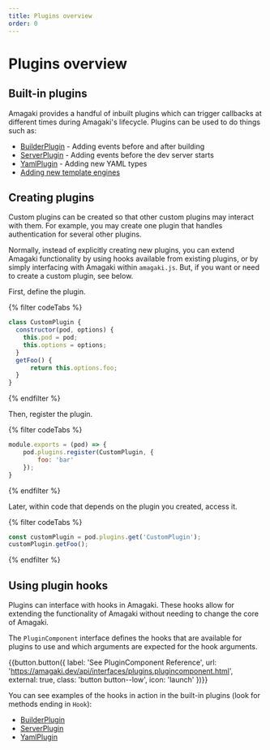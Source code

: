 ```yaml
---
title: Plugins overview
order: 0
---
```


# Plugins overview

## Built-in plugins

Amagaki provides a handful of inbuilt plugins which can trigger callbacks at
different times during Amagaki's lifecycle. Plugins can be used to do things
such as:

- [BuilderPlugin]({{pod.doc('/content/docs/plugins/build-hooks.md').url.path}}) - Adding events before and after building
- [ServerPlugin]({{pod.doc('/content/docs/plugins/server-middleware.md').url.path}}) - Adding events before the dev server starts
- [YamlPlugin]({{pod.doc('/content/docs/plugins/yaml-types.md').url.path}}) - Adding new YAML types
- [Adding new template engines]({{pod.doc('/content/docs/plugins/template-engines.md').url.path}})

## Creating plugins

Custom plugins can be created so that other custom plugins may interact with
them. For example, you may create one plugin that handles authentication for
several other plugins.

Normally, instead of explicitly creating new plugins, you can extend Amagaki
functionality by using hooks available from existing plugins, or by simply
interfacing with Amagaki within `amagaki.js`. But, if you want or need to
create a custom plugin, see below.

First, define the plugin.

{% filter codeTabs %}
```javascript:title=plugin.js
class CustomPlugin {
  constructor(pod, options) {
    this.pod = pod;
    this.options = options;
  }
  getFoo() {
      return this.options.foo;
  }
}
```
{% endfilter %}

Then, register the plugin.

{% filter codeTabs %}
```javascript:title=amagaki.js
module.exports = (pod) => {
    pod.plugins.register(CustomPlugin, {
        foo: 'bar'
    });
}
```
{% endfilter %}

Later, within code that depends on the plugin you created, access it.

{% filter codeTabs %}
```javascript
const customPlugin = pod.plugins.get('CustomPlugin');
customPlugin.getFoo();
```
{% endfilter %}

## Using plugin hooks

Plugins can interface with hooks in Amagaki. These hooks allow for extending the functionality
of Amagaki without needing to change the core of Amagaki.

The `PluginComponent` interface defines the hooks that are available for plugins to use
and which arguments are expected for the hook arguments.

{{button.button({
    label: 'See PluginComponent Reference',
    url: 'https://amagaki.dev/api/interfaces/plugins.plugincomponent.html',
    external: true,
    class: 'button button--low',
    icon: 'launch'
})}}

You can see examples of the hooks in action in the built-in plugins (look for methods ending in `Hook`):

- [BuilderPlugin](https://github.com/blinkk/amagaki/blob/main/src/plugins/builder.ts)
- [ServerPlugin](https://github.com/blinkk/amagaki/blob/main/src/plugins/server.ts)
- [YamlPlugin](https://github.com/blinkk/amagaki/blob/main/src/plugins/yaml.ts)
